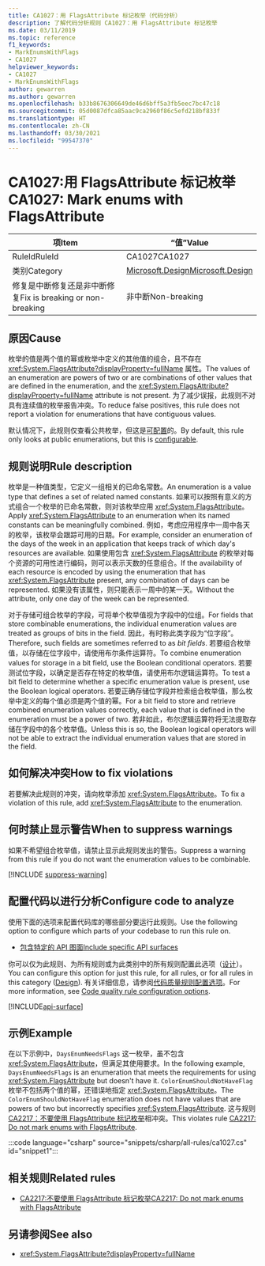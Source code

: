 ```yaml
---
title: CA1027：用 FlagsAttribute 标记枚举（代码分析）
description: 了解代码分析规则 CA1027：用 FlagsAttribute 标记枚举
ms.date: 03/11/2019
ms.topic: reference
f1_keywords:
- MarkEnumsWithFlags
- CA1027
helpviewer_keywords:
- CA1027
- MarkEnumsWithFlags
author: gewarren
ms.author: gewarren
ms.openlocfilehash: b33b8676306649de46d6bff5a3fb5eec7bc47c18
ms.sourcegitcommit: 05d0087dfca85aac9ca2960f86c5efd218bf833f
ms.translationtype: HT
ms.contentlocale: zh-CN
ms.lasthandoff: 03/30/2021
ms.locfileid: "99547370"
---
```

# <a name="ca1027-mark-enums-with-flagsattribute"></a><span data-ttu-id="fb2f1-103">CA1027:用 FlagsAttribute 标记枚举</span><span class="sxs-lookup"><span data-stu-id="fb2f1-103">CA1027: Mark enums with FlagsAttribute</span></span>

| <span data-ttu-id="fb2f1-104">项</span><span class="sxs-lookup"><span data-stu-id="fb2f1-104">Item</span></span>                                     | <span data-ttu-id="fb2f1-105">“值”</span><span class="sxs-lookup"><span data-stu-id="fb2f1-105">Value</span></span>            |
|------------------------------------------|------------------|
| <span data-ttu-id="fb2f1-106">RuleId</span><span class="sxs-lookup"><span data-stu-id="fb2f1-106">RuleId</span></span>                                   | <span data-ttu-id="fb2f1-107">CA1027</span><span class="sxs-lookup"><span data-stu-id="fb2f1-107">CA1027</span></span>           |
| <span data-ttu-id="fb2f1-108">类别</span><span class="sxs-lookup"><span data-stu-id="fb2f1-108">Category</span></span>                                 | [<span data-ttu-id="fb2f1-109">Microsoft.Design</span><span class="sxs-lookup"><span data-stu-id="fb2f1-109">Microsoft.Design</span></span>](design-warnings.md) |
| <span data-ttu-id="fb2f1-110">修复是中断修复还是非中断修复</span><span class="sxs-lookup"><span data-stu-id="fb2f1-110">Fix is breaking or non-breaking</span></span> | <span data-ttu-id="fb2f1-111">非中断</span><span class="sxs-lookup"><span data-stu-id="fb2f1-111">Non-breaking</span></span>     |

## <a name="cause"></a><span data-ttu-id="fb2f1-112">原因</span><span class="sxs-lookup"><span data-stu-id="fb2f1-112">Cause</span></span>

<span data-ttu-id="fb2f1-113">枚举的值是两个值的幂或枚举中定义的其他值的组合，且不存在 <xref:System.FlagsAttribute?displayProperty=fullName> 属性。</span><span class="sxs-lookup"><span data-stu-id="fb2f1-113">The values of an enumeration are powers of two or are combinations of other values that are defined in the enumeration, and the <xref:System.FlagsAttribute?displayProperty=fullName> attribute is not present.</span></span> <span data-ttu-id="fb2f1-114">为了减少误报，此规则不对具有连续值的枚举报告冲突。</span><span class="sxs-lookup"><span data-stu-id="fb2f1-114">To reduce false positives, this rule does not report a violation for enumerations that have contiguous values.</span></span>

<span data-ttu-id="fb2f1-115">默认情况下，此规则仅查看公共枚举，但这是[可配置](#configure-code-to-analyze)的。</span><span class="sxs-lookup"><span data-stu-id="fb2f1-115">By default, this rule only looks at public enumerations, but this is [configurable](#configure-code-to-analyze).</span></span>

## <a name="rule-description"></a><span data-ttu-id="fb2f1-116">规则说明</span><span class="sxs-lookup"><span data-stu-id="fb2f1-116">Rule description</span></span>

<span data-ttu-id="fb2f1-117">枚举是一种值类型，它定义一组相关的已命名常数。</span><span class="sxs-lookup"><span data-stu-id="fb2f1-117">An enumeration is a value type that defines a set of related named constants.</span></span> <span data-ttu-id="fb2f1-118">如果可以按照有意义的方式组合一个枚举的已命名常数，则对该枚举应用 <xref:System.FlagsAttribute>。</span><span class="sxs-lookup"><span data-stu-id="fb2f1-118">Apply <xref:System.FlagsAttribute> to an enumeration when its named constants can be meaningfully combined.</span></span> <span data-ttu-id="fb2f1-119">例如，考虑应用程序中一周中各天的枚举，该枚举会跟踪可用的日期。</span><span class="sxs-lookup"><span data-stu-id="fb2f1-119">For example, consider an enumeration of the days of the week in an application that keeps track of which day's resources are available.</span></span> <span data-ttu-id="fb2f1-120">如果使用包含 <xref:System.FlagsAttribute> 的枚举对每个资源的可用性进行编码，则可以表示天数的任意组合。</span><span class="sxs-lookup"><span data-stu-id="fb2f1-120">If the availability of each resource is encoded by using the enumeration that has <xref:System.FlagsAttribute> present, any combination of days can be represented.</span></span> <span data-ttu-id="fb2f1-121">如果没有该属性，则只能表示一周中的某一天。</span><span class="sxs-lookup"><span data-stu-id="fb2f1-121">Without the attribute, only one day of the week can be represented.</span></span>

<span data-ttu-id="fb2f1-122">对于存储可组合枚举的字段，可将单个枚举值视为字段中的位组。</span><span class="sxs-lookup"><span data-stu-id="fb2f1-122">For fields that store combinable enumerations, the individual enumeration values are treated as groups of bits in the field.</span></span> <span data-ttu-id="fb2f1-123">因此，有时称此类字段为“位字段”。</span><span class="sxs-lookup"><span data-stu-id="fb2f1-123">Therefore, such fields are sometimes referred to as *bit fields*.</span></span> <span data-ttu-id="fb2f1-124">若要组合枚举值，以存储在位字段中，请使用布尔条件运算符。</span><span class="sxs-lookup"><span data-stu-id="fb2f1-124">To combine enumeration values for storage in a bit field, use the Boolean conditional operators.</span></span> <span data-ttu-id="fb2f1-125">若要测试位字段，以确定是否存在特定的枚举值，请使用布尔逻辑运算符。</span><span class="sxs-lookup"><span data-stu-id="fb2f1-125">To test a bit field to determine whether a specific enumeration value is present, use the Boolean logical operators.</span></span> <span data-ttu-id="fb2f1-126">若要正确存储位字段并检索组合枚举值，那么枚举中定义的每个值必须是两个值的幂。</span><span class="sxs-lookup"><span data-stu-id="fb2f1-126">For a bit field to store and retrieve combined enumeration values correctly, each value that is defined in the enumeration must be a power of two.</span></span> <span data-ttu-id="fb2f1-127">若非如此，布尔逻辑运算符将无法提取存储在字段中的各个枚举值。</span><span class="sxs-lookup"><span data-stu-id="fb2f1-127">Unless this is so, the Boolean logical operators will not be able to extract the individual enumeration values that are stored in the field.</span></span>

## <a name="how-to-fix-violations"></a><span data-ttu-id="fb2f1-128">如何解决冲突</span><span class="sxs-lookup"><span data-stu-id="fb2f1-128">How to fix violations</span></span>

<span data-ttu-id="fb2f1-129">若要解决此规则的冲突，请向枚举添加 <xref:System.FlagsAttribute>。</span><span class="sxs-lookup"><span data-stu-id="fb2f1-129">To fix a violation of this rule, add <xref:System.FlagsAttribute> to the enumeration.</span></span>

## <a name="when-to-suppress-warnings"></a><span data-ttu-id="fb2f1-130">何时禁止显示警告</span><span class="sxs-lookup"><span data-stu-id="fb2f1-130">When to suppress warnings</span></span>

<span data-ttu-id="fb2f1-131">如果不希望组合枚举值，请禁止显示此规则发出的警告。</span><span class="sxs-lookup"><span data-stu-id="fb2f1-131">Suppress a warning from this rule if you do not want the enumeration values to be combinable.</span></span>

[!INCLUDE [suppress-warning](../../../../includes/code-analysis/suppress-warning.md)]

## <a name="configure-code-to-analyze"></a><span data-ttu-id="fb2f1-132">配置代码以进行分析</span><span class="sxs-lookup"><span data-stu-id="fb2f1-132">Configure code to analyze</span></span>

<span data-ttu-id="fb2f1-133">使用下面的选项来配置代码库的哪些部分要运行此规则。</span><span class="sxs-lookup"><span data-stu-id="fb2f1-133">Use the following option to configure which parts of your codebase to run this rule on.</span></span>

- [<span data-ttu-id="fb2f1-134">包含特定的 API 图面</span><span class="sxs-lookup"><span data-stu-id="fb2f1-134">Include specific API surfaces</span></span>](#include-specific-api-surfaces)

<span data-ttu-id="fb2f1-135">你可以仅为此规则、为所有规则或为此类别中的所有规则配置此选项（[设计](design-warnings.md)）。</span><span class="sxs-lookup"><span data-stu-id="fb2f1-135">You can configure this option for just this rule, for all rules, or for all rules in this category ([Design](design-warnings.md)).</span></span> <span data-ttu-id="fb2f1-136">有关详细信息，请参阅[代码质量规则配置选项](../code-quality-rule-options.md)。</span><span class="sxs-lookup"><span data-stu-id="fb2f1-136">For more information, see [Code quality rule configuration options](../code-quality-rule-options.md).</span></span>

[!INCLUDE[api-surface](~/includes/code-analysis/api-surface.md)]

## <a name="example"></a><span data-ttu-id="fb2f1-137">示例</span><span class="sxs-lookup"><span data-stu-id="fb2f1-137">Example</span></span>

<span data-ttu-id="fb2f1-138">在以下示例中，`DaysEnumNeedsFlags` 这一枚举，虽不包含 <xref:System.FlagsAttribute>，但满足其使用要求。</span><span class="sxs-lookup"><span data-stu-id="fb2f1-138">In the following example, `DaysEnumNeedsFlags` is an enumeration that meets the requirements for using <xref:System.FlagsAttribute> but doesn't have it.</span></span> <span data-ttu-id="fb2f1-139">`ColorEnumShouldNotHaveFlag` 枚举不包括两个值的幂，还错误地指定 <xref:System.FlagsAttribute>。</span><span class="sxs-lookup"><span data-stu-id="fb2f1-139">The `ColorEnumShouldNotHaveFlag` enumeration does not have values that are powers of two but incorrectly specifies <xref:System.FlagsAttribute>.</span></span> <span data-ttu-id="fb2f1-140">这与规则 [CA2217：不要使用 FlagsAttribute 标记枚举](ca2217.md)相冲突。</span><span class="sxs-lookup"><span data-stu-id="fb2f1-140">This violates rule [CA2217: Do not mark enums with FlagsAttribute](ca2217.md).</span></span>

:::code language="csharp" source="snippets/csharp/all-rules/ca1027.cs" id="snippet1":::

## <a name="related-rules"></a><span data-ttu-id="fb2f1-141">相关规则</span><span class="sxs-lookup"><span data-stu-id="fb2f1-141">Related rules</span></span>

- [<span data-ttu-id="fb2f1-142">CA2217:不要使用 FlagsAttribute 标记枚举</span><span class="sxs-lookup"><span data-stu-id="fb2f1-142">CA2217: Do not mark enums with FlagsAttribute</span></span>](ca2217.md)

## <a name="see-also"></a><span data-ttu-id="fb2f1-143">另请参阅</span><span class="sxs-lookup"><span data-stu-id="fb2f1-143">See also</span></span>

- <xref:System.FlagsAttribute?displayProperty=fullName>
